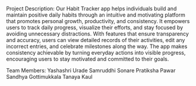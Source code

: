 Project Description: Our Habit Tracker app helps individuals build and maintain positive daily habits through an intuitive and motivating platform that promotes personal growth, productivity, and consistency. It empowers users to track daily progress, visualize their efforts, and stay focused by avoiding unnecessary distractions. With features that ensure transparency and accuracy, users can view detailed records of their activities, edit any incorrect entries, and celebrate milestones along the way. The app makes consistency achievable by turning everyday actions into visible progress, encouraging users to stay motivated and committed to their goals.

Team Members: Yashashri Urade
Samruddhi Sonare
Pratiksha Pawar
Sandhya Gottimukkala
Tanaya Kaul
